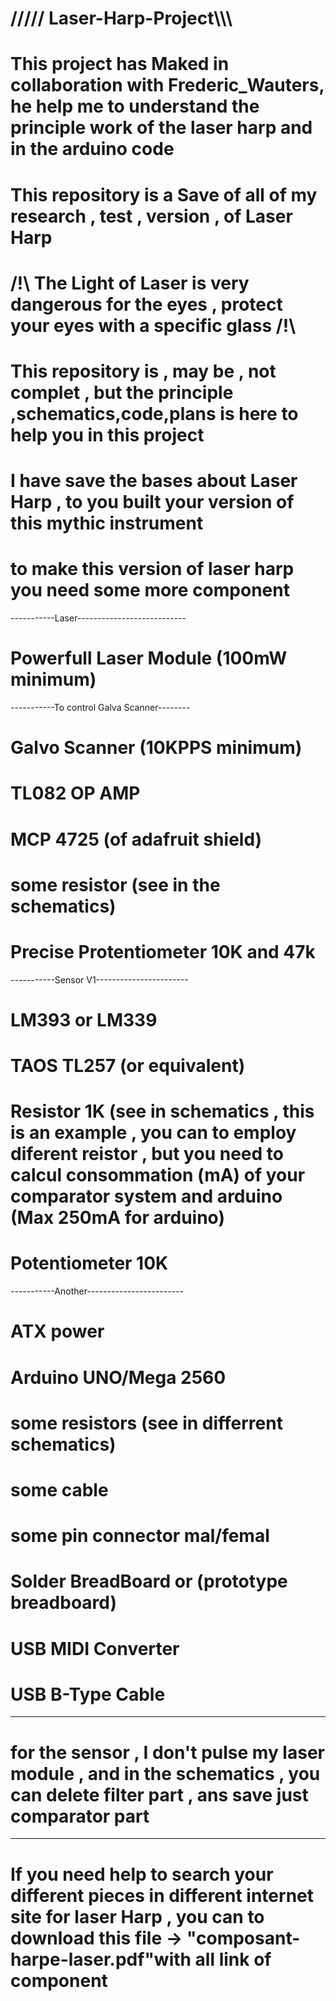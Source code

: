 # ///// Laser-Harp-Project\\\\\

# This project has Maked in collaboration with Frederic_Wauters, he help me to understand the principle work of the laser harp and in the arduino code 

# This repository is a Save of all of my research , test , version , of Laser Harp 

# /!\ The Light of Laser is very dangerous for the eyes , protect your eyes with a specific glass /!\

# This repository is , may be , not complet , but the principle ,schematics,code,plans is here to help you in this project 
# I have save the bases about Laser Harp , to you built your version of this mythic instrument 

# to make this version of laser harp you need some more component 
-----------Laser---------------------------
# Powerfull Laser Module (100mW minimum)
-----------To control Galva Scanner--------
# Galvo Scanner (10KPPS minimum) 
# TL082 OP AMP
# MCP 4725 (of adafruit shield) 
# some resistor (see in the schematics)
# Precise Protentiometer 10K and 47k
-----------Sensor V1-----------------------
# LM393 or LM339
# TAOS TL257 (or equivalent)
# Resistor 1K (see in schematics , this is an example , you can to employ diferent reistor , but you need to calcul consommation (mA) of your comparator system and arduino (Max 250mA for arduino)  
# Potentiometer 10K
-----------Another------------------------
# ATX power
# Arduino UNO/Mega 2560
# some resistors (see in differrent schematics)
# some cable
# some pin connector mal/femal
# Solder BreadBoard or (prototype breadboard)
# USB MIDI Converter
# USB B-Type Cable
--------------------------------------------
# for the sensor , I don't pulse my laser module , and in the schematics , you can delete filter part , ans save just comparator part
--------------------------------------------
# If you need help to search your different pieces in different internet site for laser Harp , you can to download this file -> "composant-harpe-laser.pdf"with all link of component



